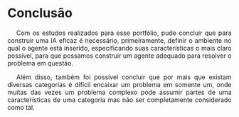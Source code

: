 # Conclusão

<p style="text-indent: 20px; text-align: justify">
Com os estudos realizados para esse portfólio, pude concluir que para construir uma IA eficaz é necessário, primeiramente, definir o ambiente no qual o agente está inserido, especificando suas características o mais claro possível, para que possamos construir um agente adequado para resolver o problema em questão.
</p>

<p style="text-indent: 20px; text-align: justify">
Além disso, também foi possível concluir que por mais que existam diversas categorias é difícil encaixar um problema em somente um, onde muitas das vezes um problema complexo pode assumir partes de uma características de uma categoria mas não ser completamente considerado como tal.
</p>
